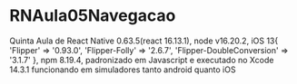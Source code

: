 # RNAula05Navegacao
Quinta Aula de React Native 0.63.5(react 16.13.1), node v16.20.2, iOS 13{ 'Flipper' => '0.93.0', 'Flipper-Folly' => '2.6.7', 'Flipper-DoubleConversion' => '3.1.7' }, npm 8.19.4, padronizado em Javascript e executado no Xcode 14.3.1 funcionando em simuladores tanto android quanto iOS
